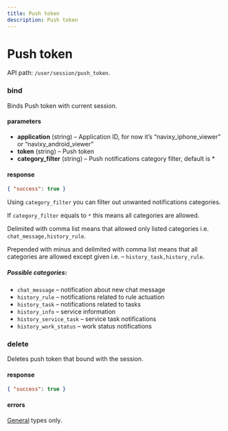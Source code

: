 ```yaml
---
title: Push token
description: Push token
---
```


# Push token

API path: `/user/session/push_token`.

### bind

Binds Push token with current session.

#### parameters

*   **application** (string) – Application ID, for now it’s “navixy_iphone_viewer” or “navixy_android_viewer”
*   **token** (string) – Push token
*   **category_filter** (string) – Push notifications category filter, default is *

#### response

```json
{ "success": true }
```

Using `category_filter` you can filter out unwanted notifications categories.

If `category_filter` equals to `*` this means all categories are allowed.

Delimited with comma list means that allowed only listed categories i.e. `chat_message,history_rule`.

Prepended with minus and delimited with comma list means that all categories are allowed except given i.e. – `history_task,history_rule`.


##### Possible categories:

* `chat_message` – notification about new chat message
* `history_rule` – notifications related to rule actuation
* `history_task` – notifications related to tasks
* `history_info` – service information
* `history_service_task` – service task notifications
* `history_work_status` – work status notifications


### delete


Deletes push token that bound with the session.

#### response

```json
{ "success": true }
```


#### errors

[General](../../../getting-started.md#error-codes) types only.